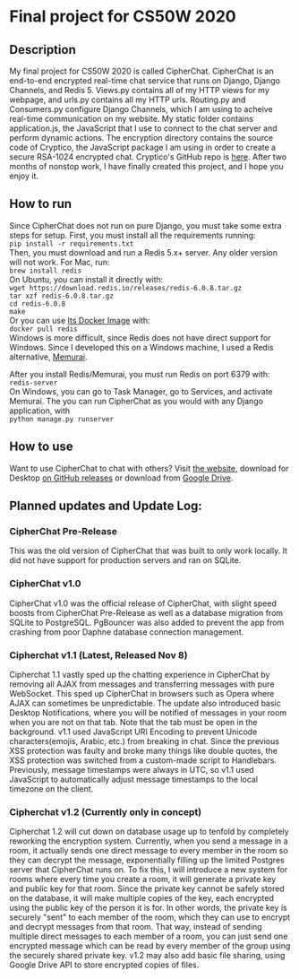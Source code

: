 # Final project for CS50W 2020
## Description
My final project for CS50W 2020 is called CipherChat. CipherChat is an end-to-end encrypted real-time chat service that runs on Django, Django Channels, and Redis 5. Views.py contains all of my HTTP views for my webpage, and urls.py contains all my HTTP urls. Routing.py and Consumers.py configure Django Channels, which I am using to acheive real-time communication on my website. My static folder contains application.js, the JavaScript that I use to connect to the chat server and perform dynamic actions. The encryption directory contains the source code of Cryptico, the JavaScript package I am using in order to create a secure RSA-1024 encrypted chat. Cryptico's GitHub repo is [here](https://github.com/wwwtyro/cryptico). After two months of nonstop work, I have finally created this project, and I hope you enjoy it.

## How to run
Since CipherChat does not run on pure Django, you must take some extra steps for setup. First, you must install all the requirements running:  
`pip install -r requirements.txt`  
Then, you must download and run a Redis 5.x+ server. Any older version will not work. For Mac, run:  
`brew install redis`  
On Ubuntu, you can install it directly with:   
`wget https://download.redis.io/releases/redis-6.0.8.tar.gz`  
`tar xzf redis-6.0.8.tar.gz`  
`cd redis-6.0.8`  
`make`  
Or you can use [Its Docker Image](https://hub.docker.com/_/redis) with:  
`docker pull redis`  
Windows is more difficult, since Redis does not have direct support for Windows. Since I developed this on a Windows machine, I used a Redis alternative, [Memurai](https://www.memurai.com).

After you install Redis/Memurai, you must run Redis on port 6379 with:  
`redis-server`  
On Windows, you can go to Task Manager, go to Services, and activate Memurai.
The you can run CipherChat as you would with any Django application, with  
`python manage.py runserver`  
## How to use
Want to use CipherChat to chat with others? Visit [the website](http://rsa-cipherchat.herokuapp.com), download for Desktop [on GitHub releases](https://github.com/thomcatmeow/cipherchat/releases) or download from [Google Drive](https://drive.google.com/drive/folders/1mOhxkpwFtzxTf4frSUmRVFBKl_ojqasw).  
## Planned updates and Update Log:
### CipherChat Pre-Release
This was the old version of CipherChat that was built to only work locally. It did not have support for production servers and ran on SQLite.
### CipherChat v1.0
CipherChat v1.0 was the official release of CipherChat, with slight speed boosts from CipherChat Pre-Release as well as a database migration from SQLite to PostgreSQL. PgBouncer was also added to prevent the app from crashing from poor Daphne database connection management.
### Cipherchat v1.1 (Latest, Released Nov 8)
Cipherchat 1.1 vastly sped up the chatting experience in CipherChat by removing all AJAX from messages and transferring messages with pure WebSocket. This sped up CipherChat in browsers such as Opera where AJAX can sometimes be unpredictable. The update also introduced basic Desktop Notifications, where you will be notified of messages in your room when you are not on that tab. Note that the tab must be open in the background. v1.1 used JavaScript URI Encoding to prevent Unicode characters(emojis, Arabic, etc.) from breaking in chat. Since the previous XSS protection was faulty and broke many things like double quotes, the XSS protection was switched from a custom-made script to Handlebars. Previously, message timestamps were always in UTC, so v1.1 used JavaScript to automatically adjust message timestamps to the local timezone on the client.
### Cipherchat v1.2 (Currently only in concept)
Cipherchat 1.2 will cut down on database usage up to tenfold by completely reworking the encryption system. Currently, when you send a message in a room, it actually sends one direct message to every member in the room so they can decrypt the message, exponentially filling up the limited Postgres server that CipherChat runs on. To fix this, I will introduce a new system for rooms where every time you create a room, it will generate a private key and public key for that room. Since the private key cannot be safely stored on the database, it will make multiple copies of the key, each encrypted using the public key of the person it is for. In other words, the private key is securely "sent" to each member of the room, which they can use to encrypt and decrypt messages from that room. That way, instead of sending multiple direct messages to each member of a room, you can just send one encrypted message which can be read by every member of the group using the securely shared private key. v1.2 may also add basic file sharing, using Google Drive API to store encrypted copies of files.
